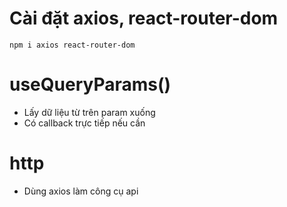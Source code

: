 # Cài đặt axios, react-router-dom
```
npm i axios react-router-dom
```

# useQueryParams()
- Lấy dữ liệu từ trên param xuống
- Có callback trực tiếp nếu cần

# http
- Dùng axios làm công cụ api